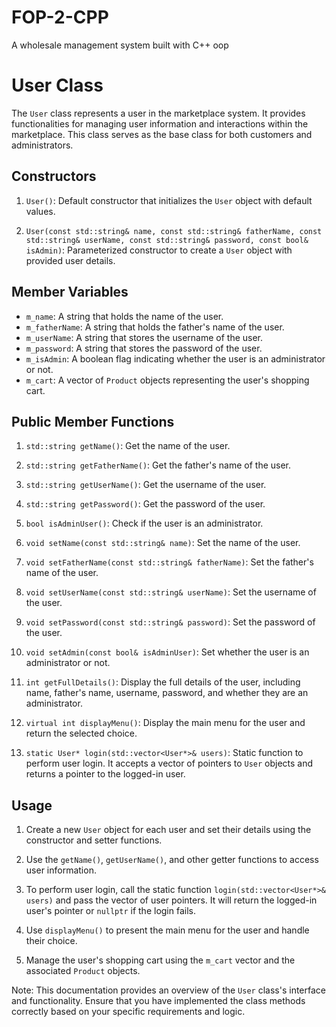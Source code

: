 # FOP-2-CPP
A wholesale management system built with C++ oop


# User Class

The `User` class represents a user in the marketplace system. It provides functionalities for managing user information and interactions within the marketplace. This class serves as the base class for both customers and administrators.

## Constructors

1. `User()`: Default constructor that initializes the `User` object with default values.

2. `User(const std::string& name, const std::string& fatherName, const std::string& userName, const std::string& password, const bool& isAdmin)`: Parameterized constructor to create a `User` object with provided user details.

## Member Variables

- `m_name`: A string that holds the name of the user.
- `m_fatherName`: A string that holds the father's name of the user.
- `m_userName`: A string that stores the username of the user.
- `m_password`: A string that stores the password of the user.
- `m_isAdmin`: A boolean flag indicating whether the user is an administrator or not.
- `m_cart`: A vector of `Product` objects representing the user's shopping cart.

## Public Member Functions

1. `std::string getName()`: Get the name of the user.

2. `std::string getFatherName()`: Get the father's name of the user.

3. `std::string getUserName()`: Get the username of the user.

4. `std::string getPassword()`: Get the password of the user.

5. `bool isAdminUser()`: Check if the user is an administrator.

6. `void setName(const std::string& name)`: Set the name of the user.

7. `void setFatherName(const std::string& fatherName)`: Set the father's name of the user.

8. `void setUserName(const std::string& userName)`: Set the username of the user.

9. `void setPassword(const std::string& password)`: Set the password of the user.

10. `void setAdmin(const bool& isAdminUser)`: Set whether the user is an administrator or not.

11. `int getFullDetails()`: Display the full details of the user, including name, father's name, username, password, and whether they are an administrator.

12. `virtual int displayMenu()`: Display the main menu for the user and return the selected choice.

13. `static User* login(std::vector<User*>& users)`: Static function to perform user login. It accepts a vector of pointers to `User` objects and returns a pointer to the logged-in user.

## Usage

1. Create a new `User` object for each user and set their details using the constructor and setter functions.

2. Use the `getName()`, `getUserName()`, and other getter functions to access user information.

3. To perform user login, call the static function `login(std::vector<User*>& users)` and pass the vector of user pointers. It will return the logged-in user's pointer or `nullptr` if the login fails.

4. Use `displayMenu()` to present the main menu for the user and handle their choice.

5. Manage the user's shopping cart using the `m_cart` vector and the associated `Product` objects.

Note: This documentation provides an overview of the `User` class's interface and functionality. Ensure that you have implemented the class methods correctly based on your specific requirements and logic.
